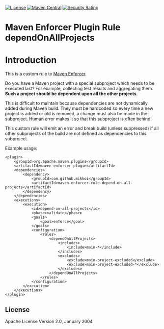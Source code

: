 [![License](https://img.shields.io/badge/License-Apache_2.0-blue.svg)](https://opensource.org/licenses/Apache-2.0)
[![Maven Central](https://img.shields.io/maven-central/v/com.github.mikkoi/maven-enforcer-rule-depend-on-all-projects.svg)](https://mvnrepository.com/artifact/com.github.mikkoi/maven-enforcer-rule-depend-on-all-projects)
[![Security Rating](https://sonarcloud.io/api/project_badges/measure?project=mikkoi_maven-enforcer-rule-depend-on-all-projects&metric=security_rating)](https://sonarcloud.io/summary/new_code?id=mikkoi_maven-enforcer-rule-depend-on-all-projects)

# Maven Enforcer Plugin Rule dependOnAllProjects

# Introduction

This is a custom rule to [Maven Enforcer](https://maven.apache.org/enforcer/index.html).

Do you have a Maven project with a special subproject which needs to be executed last?
For example, collecting test results and aggregating them.
**Such a project should be dependent upon all the other projects.**

This is difficult to maintain because dependencies are not dynamically added
during Maven build. They must be hardcoded so every time a new project is added
or old is removed, a change must also be made in the subproject.
Human error makes it so that this subproject is often behind.

This custom rule will emit an error and break build (unless suppressed)
if all other subprojects of the build are not defined as dependencies
to this subproject.

Example usage:

    <plugin>
        <groupId>org.apache.maven.plugins</groupId>
        <artifactId>maven-enforcer-plugin</artifactId>
        <dependencies>
            <dependency>
                <groupId>com.github.mikkoi</groupId>
                <artifactId>maven-enforcer-rule-depend-on-all-projects</artifactId>
            </dependency>
        </dependencies>
        <executions>
            <execution>
                <id>depend-on-all-projects</id>
                <phase>validate</phase>
                <goals>
                    <goal>enforce</goal>
                </goals>
                <configuration>
                    <rules>
                        <dependOnAllProjects>
                            <includes>
                                <include>main-*</include>
                            </includes>
                            <excludes>
                                <exclude>main-project-excluded</exclude>
                                <exclude>main-project-excluded-*</exclude>
                            </excludes>
                        </dependOnAllProjects>
                    </rules>
                </configuration>
            </execution>
        </executions>
    </plugin>


## License

Apache License Version 2.0, January 2004
